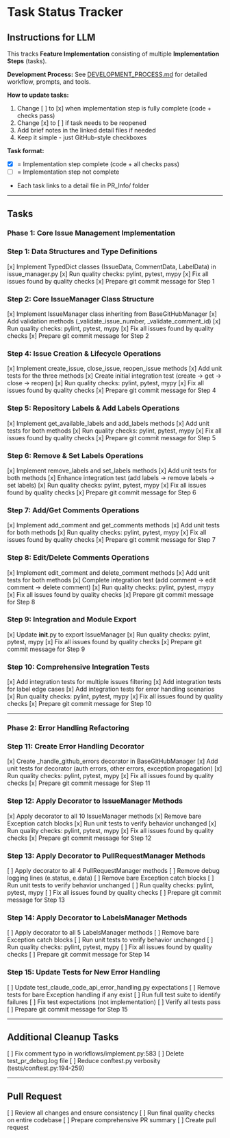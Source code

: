 # Task Status Tracker

## Instructions for LLM

This tracks **Feature Implementation** consisting of multiple **Implementation Steps** (tasks).

**Development Process:** See [DEVELOPMENT_PROCESS.md](./DEVELOPMENT_PROCESS.md) for detailed workflow, prompts, and tools.

**How to update tasks:**
1. Change [ ] to [x] when implementation step is fully complete (code + checks pass)
2. Change [x] to [ ] if task needs to be reopened
3. Add brief notes in the linked detail files if needed
4. Keep it simple - just GitHub-style checkboxes

**Task format:**
- [x] = Implementation step complete (code + all checks pass)
- [ ] = Implementation step not complete
- Each task links to a detail file in PR_Info/ folder

---

## Tasks

### Phase 1: Core Issue Management Implementation

### Step 1: Data Structures and Type Definitions
[x] Implement TypedDict classes (IssueData, CommentData, LabelData) in issue_manager.py
[x] Run quality checks: pylint, pytest, mypy
[x] Fix all issues found by quality checks
[x] Prepare git commit message for Step 1

### Step 2: Core IssueManager Class Structure
[x] Implement IssueManager class inheriting from BaseGitHubManager
[x] Add validation methods (_validate_issue_number, _validate_comment_id)
[x] Run quality checks: pylint, pytest, mypy
[x] Fix all issues found by quality checks
[x] Prepare git commit message for Step 2

### Step 4: Issue Creation & Lifecycle Operations
[x] Implement create_issue, close_issue, reopen_issue methods
[x] Add unit tests for the three methods
[x] Create initial integration test (create → get → close → reopen)
[x] Run quality checks: pylint, pytest, mypy
[x] Fix all issues found by quality checks
[x] Prepare git commit message for Step 4

### Step 5: Repository Labels & Add Labels Operations
[x] Implement get_available_labels and add_labels methods
[x] Add unit tests for both methods
[x] Run quality checks: pylint, pytest, mypy
[x] Fix all issues found by quality checks
[x] Prepare git commit message for Step 5

### Step 6: Remove & Set Labels Operations
[x] Implement remove_labels and set_labels methods
[x] Add unit tests for both methods
[x] Enhance integration test (add labels → remove labels → set labels)
[x] Run quality checks: pylint, pytest, mypy
[x] Fix all issues found by quality checks
[x] Prepare git commit message for Step 6

### Step 7: Add/Get Comments Operations
[x] Implement add_comment and get_comments methods
[x] Add unit tests for both methods
[x] Run quality checks: pylint, pytest, mypy
[x] Fix all issues found by quality checks
[x] Prepare git commit message for Step 7

### Step 8: Edit/Delete Comments Operations
[x] Implement edit_comment and delete_comment methods
[x] Add unit tests for both methods
[x] Complete integration test (add comment → edit comment → delete comment)
[x] Run quality checks: pylint, pytest, mypy
[x] Fix all issues found by quality checks
[x] Prepare git commit message for Step 8

### Step 9: Integration and Module Export
[x] Update __init__.py to export IssueManager
[x] Run quality checks: pylint, pytest, mypy
[x] Fix all issues found by quality checks
[x] Prepare git commit message for Step 9

### Step 10: Comprehensive Integration Tests
[x] Add integration tests for multiple issues filtering
[x] Add integration tests for label edge cases
[x] Add integration tests for error handling scenarios
[x] Run quality checks: pylint, pytest, mypy
[x] Fix all issues found by quality checks
[x] Prepare git commit message for Step 10

---

### Phase 2: Error Handling Refactoring

### Step 11: Create Error Handling Decorator
[x] Create _handle_github_errors decorator in BaseGitHubManager
[x] Add unit tests for decorator (auth errors, other errors, exception propagation)
[x] Run quality checks: pylint, pytest, mypy
[x] Fix all issues found by quality checks
[x] Prepare git commit message for Step 11

### Step 12: Apply Decorator to IssueManager Methods
[x] Apply decorator to all 10 IssueManager methods
[x] Remove bare Exception catch blocks
[x] Run unit tests to verify behavior unchanged
[x] Run quality checks: pylint, pytest, mypy
[x] Fix all issues found by quality checks
[x] Prepare git commit message for Step 12

### Step 13: Apply Decorator to PullRequestManager Methods
[ ] Apply decorator to all 4 PullRequestManager methods
[ ] Remove debug logging lines (e.status, e.data)
[ ] Remove bare Exception catch blocks
[ ] Run unit tests to verify behavior unchanged
[ ] Run quality checks: pylint, pytest, mypy
[ ] Fix all issues found by quality checks
[ ] Prepare git commit message for Step 13

### Step 14: Apply Decorator to LabelsManager Methods
[ ] Apply decorator to all 5 LabelsManager methods
[ ] Remove bare Exception catch blocks
[ ] Run unit tests to verify behavior unchanged
[ ] Run quality checks: pylint, pytest, mypy
[ ] Fix all issues found by quality checks
[ ] Prepare git commit message for Step 14

### Step 15: Update Tests for New Error Handling
[ ] Update test_claude_code_api_error_handling.py expectations
[ ] Remove tests for bare Exception handling if any exist
[ ] Run full test suite to identify failures
[ ] Fix test expectations (not implementation)
[ ] Verify all tests pass
[ ] Prepare git commit message for Step 15

---

## Additional Cleanup Tasks
[ ] Fix comment typo in workflows/implement.py:583
[ ] Delete test_pr_debug.log file
[ ] Reduce conftest.py verbosity (tests/conftest.py:194-259)

---

## Pull Request
[ ] Review all changes and ensure consistency
[ ] Run final quality checks on entire codebase
[ ] Prepare comprehensive PR summary
[ ] Create pull request
